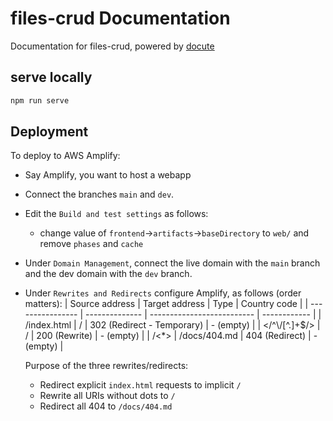 # files-crud Documentation

Documentation for files-crud, powered by [docute](https://docute.egoist.dev/)

## serve locally
```sh
npm run serve
```

## Deployment
To deploy to AWS Amplify:
* Say Amplify, you want to host a webapp
* Connect the branches `main` and `dev`.
* Edit the `Build and test settings` as follows:
  * change value of `frontend`->`artifacts`->`baseDirectory` to `web/` and remove `phases` and `cache`
* Under `Domain Management`, connect the live domain with the `main` branch and the dev domain with the `dev` branch.
* Under `Rewrites and Redirects` configure Amplify, as follows (order matters):
  | Source address   | Target address | Type                       | Country code |
  | ---------------- | -------------- | -------------------------- | ------------ |
  | /index.html	     | /	          | 302 (Redirect - Temporary) | - (empty)    |
  | </\^\\/[\^.]+$/> | /              |	200 (Rewrite)	           | - (empty)    |
  | /<*>	           | /docs/404.md | 404 (Redirect)             | - (empty)    |

  Purpose of the three rewrites/redirects:
  * Redirect explicit `index.html` requests to implicit `/`
  * Rewrite all URIs without dots to `/`
  * Redirect all 404 to `/docs/404.md`

